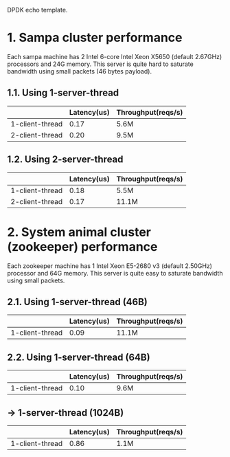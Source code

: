 DPDK echo template.

# 1. Sampa cluster performance
Each sampa machine has 2 Intel 6-core Intel Xeon X5650 (default 2.67GHz)
processors and 24G memory. This server is quite hard to saturate
bandwidth using small packets (46 bytes payload).

## 1.1. Using 1-server-thread
|                   | Latency(us)   |   Throughput(reqs/s) |
|-------------------|---------------|----------------------|
| 1-client-thread   |  0.17         |   5.6M |
| 2-client-thread   |  0.20         |   9.5M |  

## 1.2. Using 2-server-thread
|                   | Latency(us)   |   Throughput(reqs/s) |
|-------------------|---------------|----------------------|
| 1-client-thread   |  0.18         |   5.5M |
| 2-client-thread   |  0.17         |   11.1M |  

# 2. System animal cluster (zookeeper) performance
Each zookeeper machine has 1 Intel Xeon E5-2680 v3 (default 2.50GHz) 
processor and 64G memory. This server is quite easy to saturate 
bandwidth using small packets.

## 2.1. Using 1-server-thread (46B)
|                   | Latency(us)   |   Throughput(reqs/s) |
|-------------------|---------------|----------------------|
| 1-client-thread   |  0.09         |   11.1M |

## 2.2. Using 1-server-thread (64B)
|                   | Latency(us)   |   Throughput(reqs/s) |
|-------------------|---------------|----------------------|
| 1-client-thread   |  0.10         |   9.6M |

## -> 1-server-thread (1024B)
|                   | Latency(us)   |   Throughput(reqs/s) |
|-------------------|---------------|----------------------|
| 1-client-thread   |  0.86         |   1.1M |